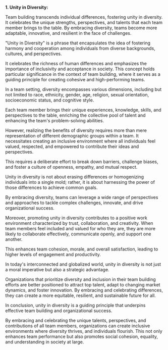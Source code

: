 **1. Unity in Diversity:**

 Team building transcends individual differences, fostering unity in diversity. It celebrates the unique strengths, perspectives, and talents that each team member brings to the table. By embracing diversity, teams become more adaptable, innovative, and resilient in the face of challenges.
 
"Unity in Diversity" is a phrase that encapsulates the idea of fostering harmony and cooperation among individuals from diverse backgrounds, cultures, and perspectives. 

It celebrates the richness of human differences and emphasizes the importance of inclusivity and acceptance in society. This concept holds particular significance in the context of team building, where it serves as a guiding principle for creating cohesive and high-performing teams.

In a team setting, diversity encompasses various dimensions, including but not limited to race, ethnicity, gender, age, religion, sexual orientation, socioeconomic status, and cognitive style. 

Each team member brings their unique experiences, knowledge, skills, and perspectives to the table, enriching the collective pool of talent and enhancing the team's problem-solving abilities.

However, realizing the benefits of diversity requires more than mere representation of different demographic groups within a team. It necessitates creating an inclusive environment where all individuals feel valued, respected, and empowered to contribute their ideas and perspectives. 

This requires a deliberate effort to break down barriers, challenge biases, and foster a culture of openness, empathy, and mutual respect.

Unity in diversity is not about erasing differences or homogenizing individuals into a single mold; rather, it is about harnessing the power of those differences to achieve common goals. 

By embracing diversity, teams can leverage a wide range of perspectives and approaches to tackle complex challenges, innovate, and drive organizational success.

Moreover, promoting unity in diversity contributes to a positive work environment characterized by trust, collaboration, and creativity. When team members feel included and valued for who they are, they are more likely to collaborate effectively, communicate openly, and support one another. 

This enhances team cohesion, morale, and overall satisfaction, leading to higher levels of engagement and productivity.

In today's interconnected and globalized world, unity in diversity is not just a moral imperative but also a strategic advantage. 

Organizations that prioritize diversity and inclusion in their team building efforts are better positioned to attract top talent, adapt to changing market dynamics, and foster innovation. By embracing and celebrating differences, they can create a more equitable, resilient, and sustainable future for all.

In conclusion, unity in diversity is a guiding principle that underpins effective team building and organizational success. 

By embracing and celebrating the unique talents, perspectives, and contributions of all team members, organizations can create inclusive environments where diversity thrives, and individuals flourish. This not only enhances team performance but also promotes social cohesion, equality, and understanding in society at large.
